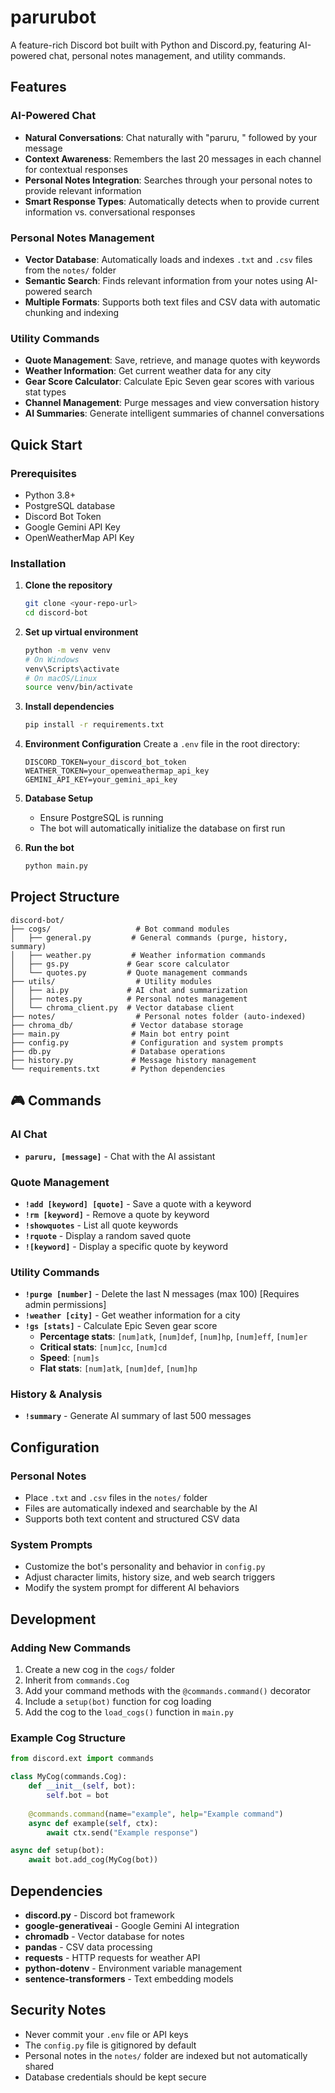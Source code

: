 # parurubot

A feature-rich Discord bot built with Python and Discord.py, featuring AI-powered chat, personal notes management, and utility commands.

## Features

### AI-Powered Chat
- **Natural Conversations**: Chat naturally with "paruru, " followed by your message
- **Context Awareness**: Remembers the last 20 messages in each channel for contextual responses
- **Personal Notes Integration**: Searches through your personal notes to provide relevant information
- **Smart Response Types**: Automatically detects when to provide current information vs. conversational responses

### Personal Notes Management
- **Vector Database**: Automatically loads and indexes `.txt` and `.csv` files from the `notes/` folder
- **Semantic Search**: Finds relevant information from your notes using AI-powered search
- **Multiple Formats**: Supports both text files and CSV data with automatic chunking and indexing

### Utility Commands
- **Quote Management**: Save, retrieve, and manage quotes with keywords
- **Weather Information**: Get current weather data for any city
- **Gear Score Calculator**: Calculate Epic Seven gear scores with various stat types
- **Channel Management**: Purge messages and view conversation history
- **AI Summaries**: Generate intelligent summaries of channel conversations

## Quick Start

### Prerequisites
- Python 3.8+
- PostgreSQL database
- Discord Bot Token
- Google Gemini API Key
- OpenWeatherMap API Key

### Installation

1. **Clone the repository**
   ```bash
   git clone <your-repo-url>
   cd discord-bot
   ```

2. **Set up virtual environment**
   ```bash
   python -m venv venv
   # On Windows
   venv\Scripts\activate
   # On macOS/Linux
   source venv/bin/activate
   ```

3. **Install dependencies**
   ```bash
   pip install -r requirements.txt
   ```

4. **Environment Configuration**
   Create a `.env` file in the root directory:
   ```env
   DISCORD_TOKEN=your_discord_bot_token
   WEATHER_TOKEN=your_openweathermap_api_key
   GEMINI_API_KEY=your_gemini_api_key
   ```

5. **Database Setup**
   - Ensure PostgreSQL is running
   - The bot will automatically initialize the database on first run

6. **Run the bot**
   ```bash
   python main.py
   ```

## Project Structure

```
discord-bot/
├── cogs/                   # Bot command modules
│   ├── general.py         # General commands (purge, history, summary)
│   ├── weather.py         # Weather information commands
│   ├── gs.py             # Gear score calculator
│   └── quotes.py         # Quote management commands
├── utils/                  # Utility modules
│   ├── ai.py             # AI chat and summarization
│   ├── notes.py          # Personal notes management
│   └── chroma_client.py  # Vector database client
├── notes/                  # Personal notes folder (auto-indexed)
├── chroma_db/             # Vector database storage
├── main.py                # Main bot entry point
├── config.py              # Configuration and system prompts
├── db.py                  # Database operations
├── history.py             # Message history management
└── requirements.txt       # Python dependencies
```

## 🎮 Commands

### AI Chat
- **`paruru, [message]`** - Chat with the AI assistant

### Quote Management
- **`!add [keyword] [quote]`** - Save a quote with a keyword
- **`!rm [keyword]`** - Remove a quote by keyword
- **`!showquotes`** - List all quote keywords
- **`!rquote`** - Display a random saved quote
- **`![keyword]`** - Display a specific quote by keyword

### Utility Commands
- **`!purge [number]`** - Delete the last N messages (max 100) [Requires admin permissions]
- **`!weather [city]`** - Get weather information for a city
- **`!gs [stats]`** - Calculate Epic Seven gear score
  - **Percentage stats**: `[num]atk`, `[num]def`, `[num]hp`, `[num]eff`, `[num]er`
  - **Critical stats**: `[num]cc`, `[num]cd`
  - **Speed**: `[num]s`
  - **Flat stats**: `[num]atk`, `[num]def`, `[num]hp`

### History & Analysis
- **`!summary`** - Generate AI summary of last 500 messages

## Configuration

### Personal Notes
- Place `.txt` and `.csv` files in the `notes/` folder
- Files are automatically indexed and searchable by the AI
- Supports both text content and structured CSV data

### System Prompts
- Customize the bot's personality and behavior in `config.py`
- Adjust character limits, history size, and web search triggers
- Modify the system prompt for different AI behaviors

## Development

### Adding New Commands
1. Create a new cog in the `cogs/` folder
2. Inherit from `commands.Cog`
3. Add your command methods with the `@commands.command()` decorator
4. Include a `setup(bot)` function for cog loading
5. Add the cog to the `load_cogs()` function in `main.py`

### Example Cog Structure
```python
from discord.ext import commands

class MyCog(commands.Cog):
    def __init__(self, bot):
        self.bot = bot
    
    @commands.command(name="example", help="Example command")
    async def example(self, ctx):
        await ctx.send("Example response")

async def setup(bot):
    await bot.add_cog(MyCog(bot))
```

## Dependencies

- **discord.py** - Discord bot framework
- **google-generativeai** - Google Gemini AI integration
- **chromadb** - Vector database for notes
- **pandas** - CSV data processing
- **requests** - HTTP requests for weather API
- **python-dotenv** - Environment variable management
- **sentence-transformers** - Text embedding models

## Security Notes

- Never commit your `.env` file or API keys
- The `config.py` file is gitignored by default
- Personal notes in the `notes/` folder are indexed but not automatically shared
- Database credentials should be kept secure

